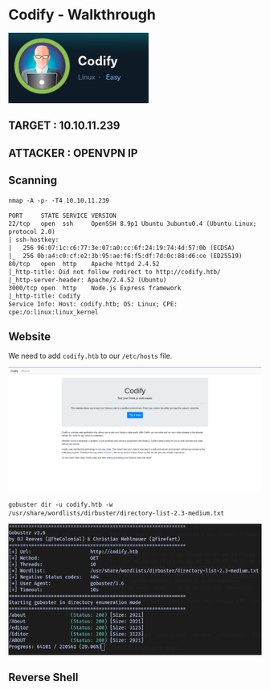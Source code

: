 # Codify - Walkthrough

![TITLE](title.png)

## TARGET : 10.10.11.239
## ATTACKER : OPENVPN IP

## Scanning

`nmap -A -p- -T4 10.10.11.239`

```
PORT     STATE SERVICE VERSION
22/tcp   open  ssh     OpenSSH 8.9p1 Ubuntu 3ubuntu0.4 (Ubuntu Linux; protocol 2.0)
| ssh-hostkey: 
|   256 96:07:1c:c6:77:3e:07:a0:cc:6f:24:19:74:4d:57:0b (ECDSA)
|_  256 0b:a4:c0:cf:e2:3b:95:ae:f6:f5:df:7d:0c:88:d6:ce (ED25519)
80/tcp   open  http    Apache httpd 2.4.52
|_http-title: Did not follow redirect to http://codify.htb/
|_http-server-header: Apache/2.4.52 (Ubuntu)
3000/tcp open  http    Node.js Express framework
|_http-title: Codify
Service Info: Host: codify.htb; OS: Linux; CPE: cpe:/o:linux:linux_kernel
```

## Website

We need to add `codify.htb` to our `/etc/hosts` file.

![WEBSITE](website.png)

`gobuster dir -u codify.htb -w /usr/share/wordlists/dirbuster/directory-list-2.3-medium.txt`

![GOBUSTER](gobuster.png)

## Reverse Shell